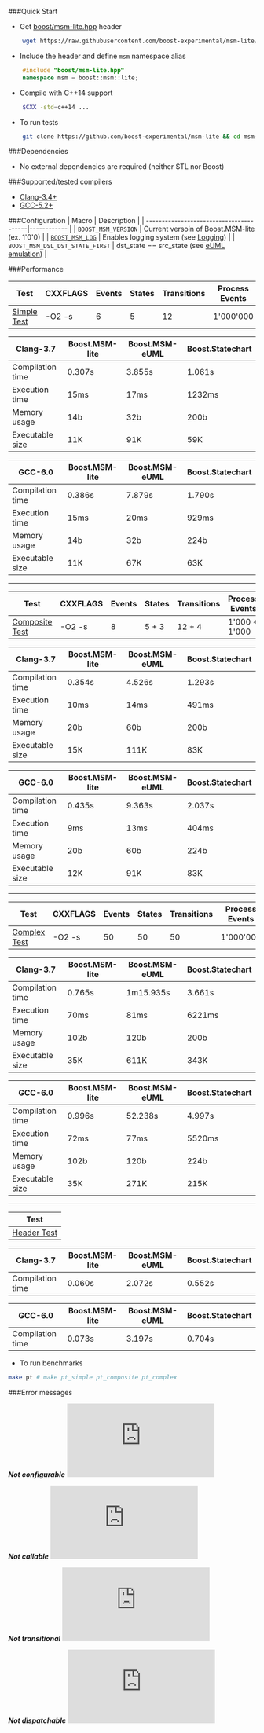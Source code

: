 ###Quick Start

* Get [boost/msm-lite.hpp](https://raw.githubusercontent.com/boost-experimental/msm-lite/master/include/boost/msm-lite.hpp) header
```sh
    wget https://raw.githubusercontent.com/boost-experimental/msm-lite/master/include/boost/msm-lite.hpp
```

* Include the header and define `msm` namespace alias
```cpp
    #include "boost/msm-lite.hpp"
    namespace msm = boost::msm::lite;
```

* Compile with C++14 support
```sh
    $CXX -std=c++14 ...
```

* To run tests
```sh
    git clone https://github.com/boost-experimental/msm-lite && cd msm-lite && make test
```

###Dependencies

* No external dependencies are required (neither STL nor Boost)

###Supported/tested compilers

* [Clang-3.4+](https://travis-ci.org/boost-experimental/msm-lite)
* [GCC-5.2+](https://travis-ci.org/boost-experimental/msm-lite)

###Configuration
| Macro                                   | Description |
| ----------------------------------------|------------ |
| `BOOST_MSM_VERSION`                     | Current versoin of Boost.MSM-lite (ex. 1'0'0) |
| [`BOOST_MSM_LOG`](user_guide.md#boost_msm_log-debugging) | Enables logging system  (see [Logging](examples.md#logging)) |
| `BOOST_MSM_DSL_DST_STATE_FIRST`      | dst\_state == src\_state (see [eUML emulation](examples.md#euml-emulation)) |

###Performance

| Test | CXXFLAGS | Events | States | Transitions | Process Events |
| ---- | -------- | ------ | ------ | ----------- | -------------- |
|[Simple Test](https://github.com/boost-experimental/msm-lite/tree/master/test/pt/simple) | -O2 -s | 6 | 5 | 12 | 1'000'000 |

| Clang-3.7        | Boost.MSM-lite |  Boost.MSM-eUML | Boost.Statechart |
|------------------|----------------|-----------------|------------------|
| Compilation time | 0.307s         | 3.855s          | 1.061s           |
| Execution time   | 15ms           | 17ms            | 1232ms           |
| Memory usage     | 14b            | 32b             | 200b             |
| Executable size  | 11K            | 91K             | 59K              |

| GCC-6.0          | Boost.MSM-lite |  Boost.MSM-eUML | Boost.Statechart |
|------------------|----------------|-----------------|------------------|
| Compilation time | 0.386s         | 7.879s          | 1.790s           |
| Execution time   | 15ms           | 20ms            | 929ms            |
| Memory usage     | 14b            | 32b             | 224b             |
| Executable size  | 11K            | 67K             | 63K              |

---------------------------------------

| Test | CXXFLAGS | Events | States | Transitions | Process Events |
| ---- | -------- | ------ | ------ | ----------- | -------------- |
|[Composite Test](https://github.com/boost-experimental/msm-lite/tree/master/test/pt/composite) | -O2 -s | 8 | 5 + 3 | 12 + 4 | 1'000 * 1'000 |

| Clang-3.7      | Boost.MSM-lite |  Boost.MSM-eUML | Boost.Statechart |
|------------------|----------------|-----------------|------------------|
| Compilation time | 0.354s         | 4.526s          | 1.293s           |
| Execution time   | 10ms           | 14ms            | 491ms            |
| Memory usage     | 20b            | 60b             | 200b             |
| Executable size  | 15K            | 111K            | 83K              |

| GCC-6.0          | Boost.MSM-lite |  Boost.MSM-eUML | Boost.Statechart |
|------------------|----------------|-----------------|------------------|
| Compilation time | 0.435s         | 9.363s          | 2.037s           |
| Execution time   | 9ms            | 13ms            | 404ms            |
| Memory usage     | 20b            | 60b             | 224b             |
| Executable size  | 12K            | 91K             | 83K              |

---

| Test | CXXFLAGS | Events | States | Transitions | Process Events |
| ---- | -------- | ------ | ------ | ----------- | -------------- |
|[Complex Test](https://github.com/boost-experimental/msm-lite/tree/master/test/pt/complex) | -O2 -s | 50 | 50 | 50 | 1'000'000 |

| Clang-3.7        | Boost.MSM-lite |  Boost.MSM-eUML | Boost.Statechart |
|------------------|----------------|-----------------|------------------|
| Compilation time | 0.765s         | 1m15.935s       | 3.661s           |
| Execution time   | 70ms           | 81ms            | 6221ms           |
| Memory usage     | 102b           | 120b            | 200b             |
| Executable size  | 35K            | 611K            | 343K             |

| GCC-6.0          | Boost.MSM-lite |  Boost.MSM-eUML | Boost.Statechart |
|------------------|----------------|-----------------|------------------|
| Compilation time | 0.996s         | 52.238s         | 4.997s           |
| Execution time   | 72ms           | 77ms            | 5520ms           |
| Memory usage     | 102b           | 120b            | 224b             |
| Executable size  | 35K            | 271K            | 215K             |

---

| Test |
| ---- |
|[Header Test](https://github.com/boost-experimental/msm-lite/tree/master/test/pt/header) |

| Clang-3.7        | Boost.MSM-lite |  Boost.MSM-eUML | Boost.Statechart |
|------------------|----------------|-----------------|------------------|
| Compilation time | 0.060s         | 2.072s          | 0.552s           |

| GCC-6.0          | Boost.MSM-lite |  Boost.MSM-eUML | Boost.Statechart |
|------------------|----------------|-----------------|------------------|
| Compilation time | 0.073s         | 3.197s          | 0.704s           |


* To run benchmarks

```sh
make pt # make pt_simple pt_composite pt_complex
```

###Error messages

***Not configurable***
![CPP](https://raw.githubusercontent.com/boost-experimental/msm-lite/master/example/errors/not_configurable.cpp)

***Not callable***
![CPP](https://raw.githubusercontent.com/boost-experimental/msm-lite/master/example/errors/not_callable.cpp)

***Not transitional***
![CPP](https://raw.githubusercontent.com/boost-experimental/msm-lite/master/example/errors/not_transitional.cpp)

***Not dispatchable***
![CPP](https://raw.githubusercontent.com/boost-experimental/msm-lite/master/example/errors/not_dispatchable.cpp)
